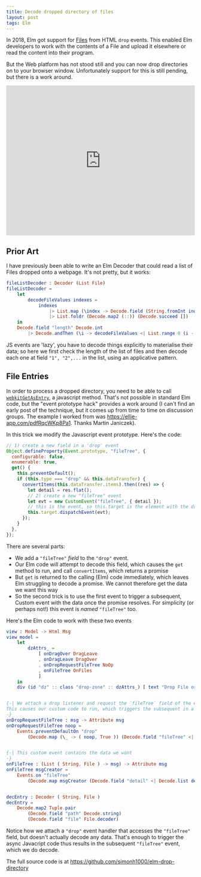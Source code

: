 ```yaml
---
title: Decode dropped directory of files
layout: post
tags: Elm
---
```


In 2018, Elm got support for [Files](https://github.com/elm/file) from HTML `drop` events. This enabled Elm developers to work with the contents of a File and upload it elsewhere or read the content into their program.

But the Web platform has not stood still and you can now drop directories on to your browser window. Unfortunately support for this is still pending, but there is a work around.

<iframe src="https://ellie-app.com/embed/svNNvWGgq95a1" style="width:100%; height:400px; border:0; overflow:hidden;" sandbox="allow-modals allow-forms allow-popups allow-scripts allow-same-origin"></iframe>

## Prior Art

I have previously been able to write an Elm Decoder that could read a list of Files dropped onto a webpage. It's not pretty, but it works:

```elm
fileListDecoder : Decoder (List File)
fileListDecoder =
    let
        decodeFileValues indexes =
            indexes
                |> List.map (\index -> Decode.field (String.fromInt index) File.decoder)
                |> List.foldr (Decode.map2 (::)) (Decode.succeed [])
    in
    Decode.field "length" Decode.int
        |> Decode.andThen (\i -> decodeFileValues <| List.range 0 (i - 1))
```

JS events are 'lazy', you have to decode things explicitly to materialise their data; so here we first check the length of the list of files and then decode each one at field `"1", "2",...` in the list, using an applicative pattern.

## File Entries

In order to process a dropped directory, you need to be able to call [`webkitGetAsEntry`](https://developer.mozilla.org/en-US/docs/Web/API/DataTransferItem/webkitGetAsEntry), a javascript method. That's not possible in standard Elm code, but the "event prototype hack" provides a work around (I can't find an early post of the technique, but it comes up from time to time on discussion groups. The example I worked from was https://ellie-app.com/pdfRqcWKp8Pa1. Thanks Martin Janiczek).

In this trick we modify the Javascript event prototype. Here's the code:

```javascript
// 1) create a new field in a 'drop' event
Object.defineProperty(Event.prototype, "fileTree", {
  configurable: false,
  enumerable: true,
  get() {
    this.preventDefault();
    if (this.type === "drop" && this.dataTransfer) {
      convertItems(this.dataTransfer.items).then((res) => {
        let detail = res.flat();
        // 2) create a new "fileTree" event
        let evt = new CustomEvent("fileTree", { detail });
        // this is the event, so this.target is the element with the drop event
        this.target.dispatchEvent(evt);
      });
    }
  },
});
```

There are several parts:

- We add a `"fileTree"` _field_ to the `"drop"` event.
- Our Elm code will attempt to decode this field, which causes the `get` method to run, and call `convertItems`, which returns a promise
- But `get` is returned to the calling (Elm) code immediately, which leaves Elm struggling to decode a promise. We cannot therefore get the data we want this way
- So the second trick is to use the first event to trigger a subsequent, Custom event with the data once the promise resolves. For simplicity (or perhaps not!) this event is _named_ `"fileTree"` too.

Here's the Elm code to work with these two events

```elm
view : Model -> Html Msg
view model =
    let
        dzAttrs_ =
            [ onDragOver DragLeave
            , onDragLeave DragOver
            , onDropRequestFileTree NoOp
            , onFileTree OnFiles
            ]
    in
    div (id "dz" :: class "drop-zone" :: dzAttrs_) [ text "Drop File or Directory Here" ]


{-| We attach a drop listener and request the `fileTree` field of the event.
This causes our custom code to run, which triggers the subsequent in a custom "fileTree" event
-}
onDropRequestFileTree : msg -> Attribute msg
onDropRequestFileTree noop =
    Events.preventDefaultOn "drop"
        (Decode.map (\_ -> ( noop, True )) (Decode.field "fileTree" <| Decode.fail "I just needed to trigger this"))


{-| This custom event contains the data we want
-}
onFileTree : (List ( String, File ) -> msg) -> Attribute msg
onFileTree msgCreator =
    Events.on "fileTree"
        (Decode.map msgCreator (Decode.field "detail" <| Decode.list decEntry))


decEntry : Decoder ( String, File )
decEntry =
    Decode.map2 Tuple.pair
        (Decode.field "path" Decode.string)
        (Decode.field "file" File.decoder)
```

Notice how we attach a `"drop"` event handler that accesses the `"fileTree"` field, but doesn't actually decode any data. That's enough to trigger the async Javacript code thus results in the subsequent `"fileTree"` event, which we do decode.

The full source code is at https://github.com/simonh1000/elm-drop-directory
